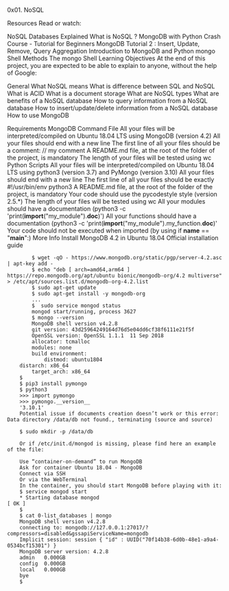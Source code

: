 0x01. NoSQL

Resources
Read or watch:

NoSQL Databases Explained
What is NoSQL ?
MongoDB with Python Crash Course - Tutorial for Beginners
MongoDB Tutorial 2 : Insert, Update, Remove, Query
Aggregation
Introduction to MongoDB and Python
mongo Shell Methods
The mongo Shell
Learning Objectives
At the end of this project, you are expected to be able to explain to anyone, without the help of Google:

General
What NoSQL means
What is difference between SQL and NoSQL
What is ACID
What is a document storage
What are NoSQL types
What are benefits of a NoSQL database
How to query information from a NoSQL database
How to insert/update/delete information from a NoSQL database
How to use MongoDB

Requirements
MongoDB Command File
All your files will be interpreted/compiled on Ubuntu 18.04 LTS using MongoDB (version 4.2)
	All your files should end with a new line
	The first line of all your files should be a comment: // my comment
	A README.md file, at the root of the folder of the project, is mandatory
	The length of your files will be tested using wc
	Python Scripts
	All your files will be interpreted/compiled on Ubuntu 18.04 LTS using python3 (version 3.7) and PyMongo (version 3.10)
	All your files should end with a new line
	The first line of all your files should be exactly #!/usr/bin/env python3
	A README.md file, at the root of the folder of the project, is mandatory
	Your code should use the pycodestyle style (version 2.5.*)
	The length of your files will be tested using wc
	All your modules should have a documentation (python3 -c 'print(__import__("my_module").__doc__)')
	All your functions should have a documentation (python3 -c 'print(__import__("my_module").my_function.__doc__)'
			Your code should not be executed when imported (by using if __name__ == "__main__":)
			More Info
			Install MongoDB 4.2 in Ubuntu 18.04
			Official installation guide

			$ wget -qO - https://www.mongodb.org/static/pgp/server-4.2.asc | apt-key add -
			$ echo "deb [ arch=amd64,arm64 ] https://repo.mongodb.org/apt/ubuntu bionic/mongodb-org/4.2 multiverse" > /etc/apt/sources.list.d/mongodb-org-4.2.list
			$ sudo apt-get update
			$ sudo apt-get install -y mongodb-org
			...
			$  sudo service mongod status
			mongod start/running, process 3627
			$ mongo --version
			MongoDB shell version v4.2.8
			git version: 43d25964249164d76d5e04dd6cf38f6111e21f5f
			OpenSSL version: OpenSSL 1.1.1  11 Sep 2018
			allocator: tcmalloc
			modules: none
			build environment:
			    distmod: ubuntu1804
	    distarch: x86_64
	        target_arch: x86_64
		$  
		$ pip3 install pymongo
		$ python3
		>>> import pymongo
		>>> pymongo.__version__
		'3.10.1'
		Potential issue if documents creation doesn’t work or this error: Data directory /data/db not found., terminating (source and source)

		$ sudo mkdir -p /data/db

		Or if /etc/init.d/mongod is missing, please find here an example of the file:

		Use “container-on-demand” to run MongoDB
		Ask for container Ubuntu 18.04 - MongoDB
		Connect via SSH
		Or via the WebTerminal
		In the container, you should start MongoDB before playing with it:
		$ service mongod start
		* Starting database mongod                                              [ OK ]
		$
		$ cat 0-list_databases | mongo
		MongoDB shell version v4.2.8
		connecting to: mongodb://127.0.0.1:27017/?compressors=disabled&gssapiServiceName=mongodb
		Implicit session: session { "id" : UUID("70f14b38-6d0b-48e1-a9a4-0534bcf15301") }
		MongoDB server version: 4.2.8
		admin   0.000GB
		config  0.000GB
		local   0.000GB
		bye
		$
